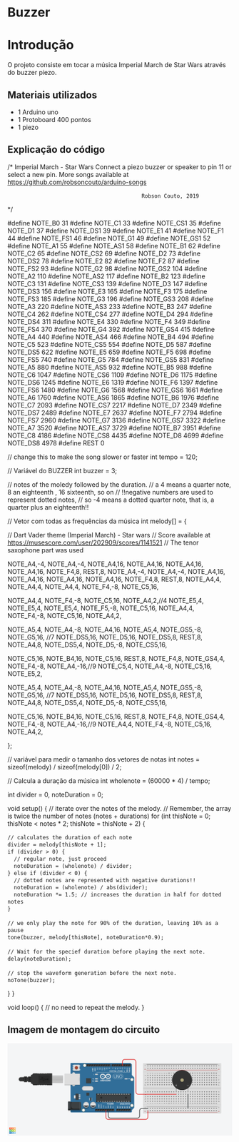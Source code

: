# Buzzer

# Introdução
  O projeto consiste em tocar a música Imperial March de Star Wars através do buzzer piezo. 

## Materiais utilizados
- 1 Arduino uno
- 1 Protoboard 400 pontos
- 1 piezo

## Explicação do código

/* 
  Imperial March - Star Wars
  Connect a piezo buzzer or speaker to pin 11 or select a new pin.
  More songs available at https://github.com/robsoncouto/arduino-songs                                            
                                              
                                              Robson Couto, 2019
*/

#define NOTE_B0  31
#define NOTE_C1  33
#define NOTE_CS1 35
#define NOTE_D1  37
#define NOTE_DS1 39
#define NOTE_E1  41
#define NOTE_F1  44
#define NOTE_FS1 46
#define NOTE_G1  49
#define NOTE_GS1 52
#define NOTE_A1  55
#define NOTE_AS1 58
#define NOTE_B1  62
#define NOTE_C2  65
#define NOTE_CS2 69
#define NOTE_D2  73
#define NOTE_DS2 78
#define NOTE_E2  82
#define NOTE_F2  87
#define NOTE_FS2 93
#define NOTE_G2  98
#define NOTE_GS2 104
#define NOTE_A2  110
#define NOTE_AS2 117
#define NOTE_B2  123
#define NOTE_C3  131
#define NOTE_CS3 139
#define NOTE_D3  147
#define NOTE_DS3 156
#define NOTE_E3  165
#define NOTE_F3  175
#define NOTE_FS3 185
#define NOTE_G3  196
#define NOTE_GS3 208
#define NOTE_A3  220
#define NOTE_AS3 233
#define NOTE_B3  247
#define NOTE_C4  262
#define NOTE_CS4 277
#define NOTE_D4  294
#define NOTE_DS4 311
#define NOTE_E4  330
#define NOTE_F4  349
#define NOTE_FS4 370
#define NOTE_G4  392
#define NOTE_GS4 415
#define NOTE_A4  440
#define NOTE_AS4 466
#define NOTE_B4  494
#define NOTE_C5  523
#define NOTE_CS5 554
#define NOTE_D5  587
#define NOTE_DS5 622
#define NOTE_E5  659
#define NOTE_F5  698
#define NOTE_FS5 740
#define NOTE_G5  784
#define NOTE_GS5 831
#define NOTE_A5  880
#define NOTE_AS5 932
#define NOTE_B5  988
#define NOTE_C6  1047
#define NOTE_CS6 1109
#define NOTE_D6  1175
#define NOTE_DS6 1245
#define NOTE_E6  1319
#define NOTE_F6  1397
#define NOTE_FS6 1480
#define NOTE_G6  1568
#define NOTE_GS6 1661
#define NOTE_A6  1760
#define NOTE_AS6 1865
#define NOTE_B6  1976
#define NOTE_C7  2093
#define NOTE_CS7 2217
#define NOTE_D7  2349
#define NOTE_DS7 2489
#define NOTE_E7  2637
#define NOTE_F7  2794
#define NOTE_FS7 2960
#define NOTE_G7  3136
#define NOTE_GS7 3322
#define NOTE_A7  3520
#define NOTE_AS7 3729
#define NOTE_B7  3951
#define NOTE_C8  4186
#define NOTE_CS8 4435
#define NOTE_D8  4699
#define NOTE_DS8 4978
#define REST      0


// change this to make the song slower or faster
int tempo = 120;

// Variável do BUZZER
int buzzer = 3;

// notes of the moledy followed by the duration.
// a 4 means a quarter note, 8 an eighteenth , 16 sixteenth, so on
// !!negative numbers are used to represent dotted notes,
// so -4 means a dotted quarter note, that is, a quarter plus an eighteenth!!

// Vetor com todas as frequências da música
int melody[] = {
  
  // Dart Vader theme (Imperial March) - Star wars 
  // Score available at https://musescore.com/user/202909/scores/1141521
  // The tenor saxophone part was used
  
  NOTE_A4,-4, NOTE_A4,-4, NOTE_A4,16, NOTE_A4,16, NOTE_A4,16, NOTE_A4,16, NOTE_F4,8, REST,8,
  NOTE_A4,-4, NOTE_A4,-4, NOTE_A4,16, NOTE_A4,16, NOTE_A4,16, NOTE_A4,16, NOTE_F4,8, REST,8,
  NOTE_A4,4, NOTE_A4,4, NOTE_A4,4, NOTE_F4,-8, NOTE_C5,16,

  NOTE_A4,4, NOTE_F4,-8, NOTE_C5,16, NOTE_A4,2,//4
  NOTE_E5,4, NOTE_E5,4, NOTE_E5,4, NOTE_F5,-8, NOTE_C5,16,
  NOTE_A4,4, NOTE_F4,-8, NOTE_C5,16, NOTE_A4,2,
  
  NOTE_A5,4, NOTE_A4,-8, NOTE_A4,16, NOTE_A5,4, NOTE_GS5,-8, NOTE_G5,16, //7 
  NOTE_DS5,16, NOTE_D5,16, NOTE_DS5,8, REST,8, NOTE_A4,8, NOTE_DS5,4, NOTE_D5,-8, NOTE_CS5,16,

  NOTE_C5,16, NOTE_B4,16, NOTE_C5,16, REST,8, NOTE_F4,8, NOTE_GS4,4, NOTE_F4,-8, NOTE_A4,-16,//9
  NOTE_C5,4, NOTE_A4,-8, NOTE_C5,16, NOTE_E5,2,

  NOTE_A5,4, NOTE_A4,-8, NOTE_A4,16, NOTE_A5,4, NOTE_GS5,-8, NOTE_G5,16, //7 
  NOTE_DS5,16, NOTE_D5,16, NOTE_DS5,8, REST,8, NOTE_A4,8, NOTE_DS5,4, NOTE_D5,-8, NOTE_CS5,16,

  NOTE_C5,16, NOTE_B4,16, NOTE_C5,16, REST,8, NOTE_F4,8, NOTE_GS4,4, NOTE_F4,-8, NOTE_A4,-16,//9
  NOTE_A4,4, NOTE_F4,-8, NOTE_C5,16, NOTE_A4,2,
  
};

// variável para medir o tamanho dos vetores de notas
int notes = sizeof(melody) / sizeof(melody[0]) / 2;

// Calcula a duração da música
int wholenote = (60000 * 4) / tempo;

int divider = 0, noteDuration = 0;

void setup() {
  // iterate over the notes of the melody. 
  // Remember, the array is twice the number of notes (notes + durations)
  for (int thisNote = 0; thisNote < notes * 2; thisNote = thisNote + 2) {

    // calculates the duration of each note
    divider = melody[thisNote + 1];
    if (divider > 0) {
      // regular note, just proceed
      noteDuration = (wholenote) / divider;
    } else if (divider < 0) {
      // dotted notes are represented with negative durations!!
      noteDuration = (wholenote) / abs(divider);
      noteDuration *= 1.5; // increases the duration in half for dotted notes
    }

    // we only play the note for 90% of the duration, leaving 10% as a pause
    tone(buzzer, melody[thisNote], noteDuration*0.9);

    // Wait for the specief duration before playing the next note.
    delay(noteDuration);
    
    // stop the waveform generation before the next note.
    noTone(buzzer);
  }
}

void loop() {
  // no need to repeat the melody.
}


## Imagem de montagem do circuito

![Buzzer com musica](buzzer_com_musica.png)
